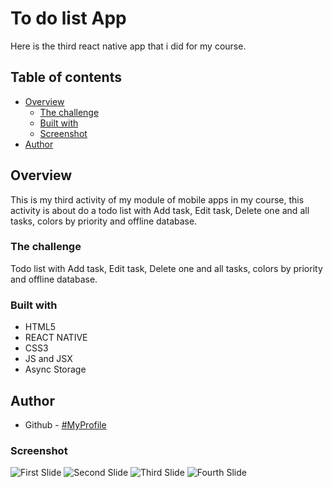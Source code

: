 # To do list App

Here is the third react native app that i did for my course.

## Table of contents

- [Overview](#overview)
  - [The challenge](#the-challenge)
  - [Built with](#built-with)
  - [Screenshot](#Screenshot)
- [Author](#author)

## Overview
This is my third activity of my module of mobile apps in my course, this activity is about do a todo list with Add task, Edit task, Delete one and all tasks, colors by priority and offline database.
### The challenge

Todo list with Add task, Edit task, Delete one and all tasks, colors by priority and offline database.

### Built with

- HTML5
- REACT NATIVE
- CSS3
- JS and JSX
- Async Storage

## Author

- Github - [#MyProfile](https://github.com/AlanDavid-007/To-do-list/)

### Screenshot

![First Slide](./To-do-list/blob/main/toDoList/assets/home.jpg)
![Second Slide](./To-do-list/blob/main/toDoList/assets/task.jpg)
![Third Slide](./To-do-list/blob/main/toDoList/assets/toggle.jpg)
![Fourth Slide](./To-do-list/blob/main/toDoList/assets/tasks.jpg)
